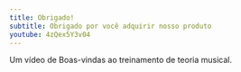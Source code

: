 ```yaml
---
title: Obrigado!
subtitle: Obrigado por você adquirir nosso produto
youtube: 4zQex5Y3v04
---
```

Um vídeo de Boas-vindas ao treinamento de teoria musical.
